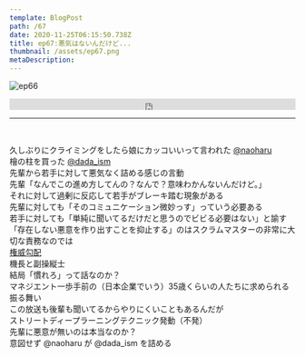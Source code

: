 ```yaml
---  
template: BlogPost  
path: /67
date: 2020-11-25T06:15:50.738Z  
title: ep67:悪気はないんだけど...
thumbnail: /assets/ep67.png
metaDescription:  
---  
```

![ep66](/assets/ep67.png)  

<iframe width="100%" height="20" scrolling="no" frameborder="no" allow="autoplay" src="https://w.soundcloud.com/player/?url=https%3A//api.soundcloud.com/tracks/935818633&color=%23ff5500&inverse=false&auto_play=false&show_user=true"></iframe>

***

</br>

久しぶりにクライミングをしたら娘にカッコいいって言われた [@naoharu](https://twitter.com/naoharu)   
檜の柱を買った [@dada_ism](https://twitter.com/dada_ism)   
先輩から若手に対して悪気なく詰める感じの言動  
先輩「なんでこの進め方してんの？なんで？意味わかんないんだけど。」  
それに対して過剰に反応して若手がブレーキ踏む現象がある  
先輩に対しても「そのコミュニケーション微妙っす」っていう必要ある  
若手に対しても「単純に聞いてるだけだと思うのでビビる必要はない」と諭す  
「存在しない悪意を作り出すことを抑止する」のはスクラムマスターの非常に大切な責務なのでは  
[権威勾配](qiita.com/hirokidaichi/items/5d8c4294083d85654a04)  
機長と副操縦士  
結局「慣れろ」って話なのか？  
マネジエント一歩手前の（日本企業でいう）35歳くらいの人たちに求められる振る舞い  
この放送も後輩も聞いてるからやりにくいこともあるんだが  
ストリートディープラーニングテクニック発動（不発）  
先輩に悪意が無いのは本当なのか？  
意図せず @naoharu が @dada_ism を詰める  
